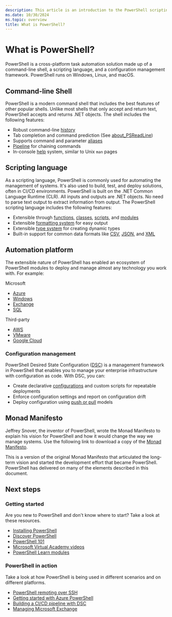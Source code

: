 ```yaml
---
description: This article is an introduction to the PowerShell scripting environment and its features.
ms.date: 10/30/2024
ms.topic: overview
title: What is PowerShell?
---
```


# What is PowerShell?

PowerShell is a cross-platform task automation solution made up of a command-line shell, a scripting
language, and a configuration management framework. PowerShell runs on Windows, Linux, and macOS.

## Command-line Shell

PowerShell is a modern command shell that includes the best features of other popular shells. Unlike
most shells that only accept and return text, PowerShell accepts and returns .NET objects. The shell
includes the following features:

- Robust command-line [history][09]
- Tab completion and command prediction (See [about_PSReadLine][18])
- Supports command and parameter [aliases][05]
- [Pipeline][11] for chaining commands
- In-console [help][14] system, similar to Unix `man` pages

## Scripting language

As a scripting language, PowerShell is commonly used for automating the management of systems. It's
also used to build, test, and deploy solutions, often in CI/CD environments. PowerShell is built on
the .NET Common Language Runtime (CLR). All inputs and outputs are .NET objects. No need to parse
text output to extract information from output. The PowerShell scripting language includes the
following features:

- Extensible through [functions][08], [classes][06], [scripts][12], and [modules][10]
- Extensible [formatting system][07] for easy output
- Extensible [type system][13] for creating dynamic types
- Built-in support for common data formats like [CSV][15], [JSON][16], and [XML][17]

## Automation platform

The extensible nature of PowerShell has enabled an ecosystem of PowerShell modules to deploy and
manage almost any technology you work with. For example:

Microsoft

- [Azure][02]
- [Windows][25]
- [Exchange][04]
- [SQL][27]

Third-party

- [AWS][30]
- [VMware][32]
- [Google Cloud][31]

### Configuration management

PowerShell Desired State Configuration ([DSC][20]) is a management framework in PowerShell that
enables you to manage your enterprise infrastructure with configuration as code. With DSC, you can:

- Create declarative [configurations][19] and custom scripts for repeatable deployments
- Enforce configuration settings and report on configuration drift
- Deploy configuration using [push or pull][21] models

## Monad Manifesto

Jeffrey Snover, the inventor of PowerShell, wrote the Monad Manifesto to explain his vision for
PowerShell and how it would change the way we manage systems. Use the following link to download a
copy of the [Monad Manifesto][33].

This is a version of the original Monad Manifesto that articulated the long-term vision and started
the development effort that became PowerShell. PowerShell has delivered on many of the elements
described in this document.

## Next steps

### Getting started

Are you new to PowerShell and don't know where to start? Take a look at these resources.

- [Installing PowerShell][22]
- [Discover PowerShell][29]
- [PowerShell 101][23]
- [Microsoft Virtual Academy videos][26]
- [PowerShell Learn modules][28]

### PowerShell in action

Take a look at how PowerShell is being used in different scenarios and on different platforms.

- [PowerShell remoting over SSH][24]
- [Getting started with Azure PowerShell][03]
- [Building a CI/CD pipeline with DSC][01]
- [Managing Microsoft Exchange][04]

<!-- link references -->
[01]: /azure/devops/pipelines/release/dsc-cicd
[02]: /powershell/azure
[03]: /powershell/azure/get-started-azureps
[04]: /powershell/exchange/exchange-management-shell
[05]: /powershell/module/microsoft.powershell.core/about/about_aliases
[06]: /powershell/module/microsoft.powershell.core/about/about_classes
[07]: /powershell/module/microsoft.powershell.core/about/about_format.ps1xml
[08]: /powershell/module/microsoft.powershell.core/about/about_functions_advanced
[09]: /powershell/module/microsoft.powershell.core/about/about_history
[10]: /powershell/module/microsoft.powershell.core/about/about_modules
[11]: /powershell/module/microsoft.powershell.core/about/about_pipelines
[12]: /powershell/module/microsoft.powershell.core/about/about_scripts
[13]: /powershell/module/microsoft.powershell.core/about/about_types.ps1xml
[14]: /powershell/module/microsoft.powershell.core/get-help
[15]: /powershell/module/microsoft.powershell.utility/convertfrom-csv
[16]: /powershell/module/microsoft.powershell.utility/convertfrom-json
[17]: /powershell/module/microsoft.powershell.utility/convertto-xml
[18]: /powershell/module/psreadline/about/about_psreadline
[19]: /powershell/scripting/dsc/configurations/configurations
[20]: /powershell/scripting/dsc/overview/dscforengineers
[21]: /powershell/scripting/dsc/pull-server/enactingconfigurations
[22]: /powershell/scripting/install/installing-powershell
[23]: /powershell/scripting/learn/ps101/00-introduction
[24]: /powershell/scripting/learn/remoting/ssh-remoting-in-powershell-core
[25]: /powershell/windows/get-started
[26]: /shows/browse?terms=powershell
[27]: /sql/powershell/sql-server-powershell
[28]: /training/browse/?terms=PowerShell
[29]: discover-powershell.md
[30]: https://aws.amazon.com/powershell/
[31]: https://cloud.google.com/powershell/
[32]: https://developer.broadcom.com/powercli
[33]: https://github.com/MicrosoftDocs/PowerShell-Docs/blob/main/assets/MonadManifesto.pdf
